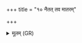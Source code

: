 +++
title = "१० नैतत् तव मातरम्"

+++
<details><summary>मूलम् (GR)</summary>

नैतत् तव मातरं स्था  
न त एतन् न्यञ्चनम् ।  
अस्माकम् एतद् वीरेभ्यो  
देवैः प्रजननं कृतम् ॥
</details>